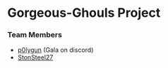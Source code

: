 # Gorgeous-Ghouls Project

### Team Members

- [p0lygun](https://github.com/p0lygun) (Gala on discord)
- [StonSteel27](https://github.com/stoneteel27) 
